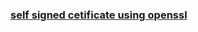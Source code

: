 ### [self signed cetificate using openssl](https://dzone.com/articles/create-a-self-signed-ssl-certificate-using-openssl)
